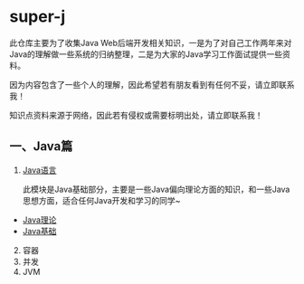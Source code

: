 # super-j

此仓库主要为了收集Java Web后端开发相关知识，一是为了对自己工作两年来对Java的理解做一些系统的归纳整理，二是为大家的Java学习工作面试提供一些资料。

因为内容包含了一些个人的理解，因此希望若有朋友看到有任何不妥，请立即联系我！

知识点资料来源于网络，因此若有侵权或需要标明出处，请立即联系我！

## 一、Java篇

1. [Java语言](docs/java/base/README.md)

    此模块是Java基础部分，主要是一些Java偏向理论方面的知识，和一些Java思想方面，适合任何Java开发和学习的同学~

* [Java理论](docs/java/base/theory/README.md)
* [Java基础](docs/java/base/javabase/README.md)

2. 容器
3. 并发
4. JVM
